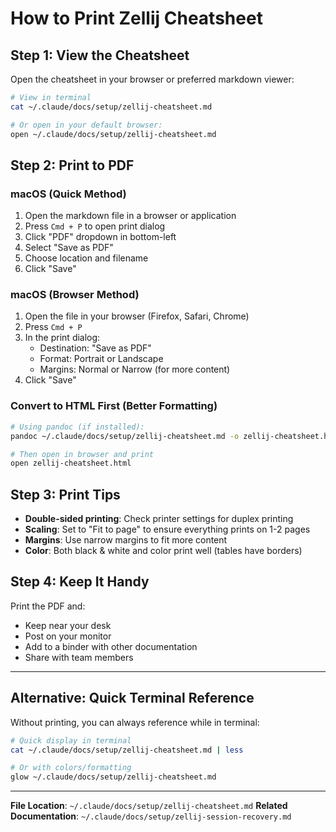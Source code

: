 # How to Print Zellij Cheatsheet

## Step 1: View the Cheatsheet

Open the cheatsheet in your browser or preferred markdown viewer:

```bash
# View in terminal
cat ~/.claude/docs/setup/zellij-cheatsheet.md

# Or open in your default browser:
open ~/.claude/docs/setup/zellij-cheatsheet.md
```

## Step 2: Print to PDF

### macOS (Quick Method)

1. Open the markdown file in a browser or application
1. Press `Cmd + P` to open print dialog
1. Click "PDF" dropdown in bottom-left
1. Select "Save as PDF"
1. Choose location and filename
1. Click "Save"

### macOS (Browser Method)

1. Open the file in your browser (Firefox, Safari, Chrome)
1. Press `Cmd + P`
1. In the print dialog:
   - Destination: "Save as PDF"
   - Format: Portrait or Landscape
   - Margins: Normal or Narrow (for more content)
1. Click "Save"

### Convert to HTML First (Better Formatting)

```bash
# Using pandoc (if installed):
pandoc ~/.claude/docs/setup/zellij-cheatsheet.md -o zellij-cheatsheet.html

# Then open in browser and print
open zellij-cheatsheet.html
```

## Step 3: Print Tips

- **Double-sided printing**: Check printer settings for duplex printing
- **Scaling**: Set to "Fit to page" to ensure everything prints on 1-2 pages
- **Margins**: Use narrow margins to fit more content
- **Color**: Both black & white and color print well (tables have borders)

## Step 4: Keep It Handy

Print the PDF and:

- Keep near your desk
- Post on your monitor
- Add to a binder with other documentation
- Share with team members

______________________________________________________________________

## Alternative: Quick Terminal Reference

Without printing, you can always reference while in terminal:

```bash
# Quick display in terminal
cat ~/.claude/docs/setup/zellij-cheatsheet.md | less

# Or with colors/formatting
glow ~/.claude/docs/setup/zellij-cheatsheet.md
```

______________________________________________________________________

**File Location**: `~/.claude/docs/setup/zellij-cheatsheet.md`
**Related Documentation**: `~/.claude/docs/setup/zellij-session-recovery.md`
